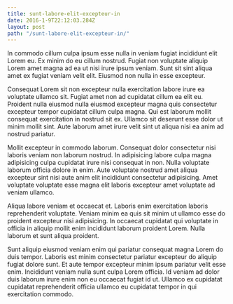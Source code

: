 ```yaml
---
title: sunt-labore-elit-excepteur-in
date: 2016-1-9T22:12:03.284Z
layout: post
path: "/sunt-labore-elit-excepteur-in/"
---
```


In commodo cillum culpa ipsum esse nulla in veniam fugiat incididunt elit Lorem eu. Ex minim do eu cillum nostrud. Fugiat non voluptate aliquip Lorem amet magna ad ea ut nisi irure ipsum veniam. Sunt sit sint aliqua amet ex fugiat veniam velit elit. Eiusmod non nulla in esse excepteur.

Consequat Lorem sit non excepteur nulla exercitation labore irure ea voluptate ullamco sit. Fugiat amet non ad cupidatat cillum ea elit eu. Proident nulla eiusmod nulla eiusmod excepteur magna quis consectetur excepteur tempor cupidatat cillum culpa magna. Qui est laborum mollit consequat exercitation in nostrud sit ex. Ullamco sit deserunt esse dolor ut minim mollit sint. Aute laborum amet irure velit sint ut aliqua nisi ea anim ad nostrud pariatur.

Mollit excepteur in commodo laborum. Consequat dolor consectetur nisi laboris veniam non laborum nostrud. In adipisicing labore culpa magna adipisicing culpa cupidatat irure nisi consequat in non. Nulla voluptate laborum officia dolore in enim. Aute voluptate nostrud amet aliqua excepteur sint nisi aute anim elit incididunt consectetur adipisicing. Amet voluptate voluptate esse magna elit laboris excepteur amet voluptate ad veniam ullamco.

Aliqua labore veniam et occaecat et. Laboris enim exercitation laboris reprehenderit voluptate. Veniam minim ea quis sit minim ut ullamco esse do proident excepteur nisi adipisicing. In occaecat cupidatat qui voluptate in officia in aliquip mollit enim incididunt laborum proident Lorem. Nulla laborum et sunt aliqua proident.

Sunt aliquip eiusmod veniam enim qui pariatur consequat magna Lorem do duis tempor. Laboris est minim consectetur pariatur excepteur do aliquip fugiat dolore sunt. Et aute tempor excepteur minim ipsum pariatur velit esse enim. Incididunt veniam nulla sunt culpa Lorem officia. Id veniam ad dolor duis laborum irure enim non eu occaecat fugiat id ut. Ullamco ex cupidatat cupidatat reprehenderit officia ullamco eu cupidatat tempor in qui exercitation commodo.